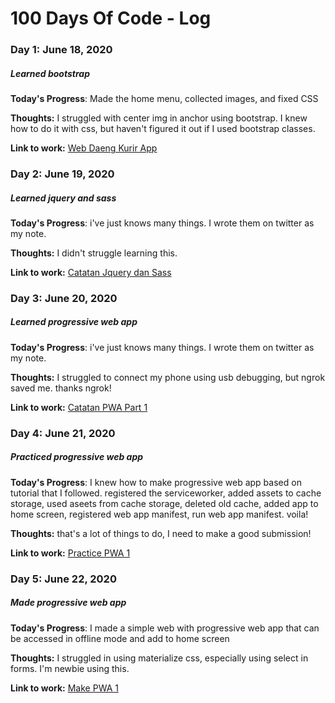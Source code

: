 # 100 Days Of Code - Log

### Day 1: June 18, 2020 
##### Learned bootstrap

**Today's Progress**: Made the home menu, collected images, and fixed CSS

**Thoughts:** I struggled with center img in anchor using bootstrap. I knew how to do it with css, but haven't figured it out if I used bootstrap classes.

**Link to work:** [Web Daeng Kurir App](https://github.com/ramadhaniinggi/order-kurir.github.io) 

### Day 2: June 19, 2020 
##### Learned jquery and sass

**Today's Progress**: i've just knows many things. I wrote them on twitter as my note.

**Thoughts:** I didn't struggle learning this.

**Link to work:** [Catatan Jquery dan Sass](https://twitter.com/bolucoklatmanis/status/1273975873939533827)

### Day 3: June 20, 2020 
##### Learned progressive web app

**Today's Progress**: i've just knows many things. I wrote them on twitter as my note.

**Thoughts:** I struggled to connect my phone using usb debugging, but ngrok saved me. thanks ngrok!

**Link to work:** [Catatan PWA Part 1](https://twitter.com/bolucoklatmanis/status/1274376485671845888) 

### Day 4: June 21, 2020 
##### Practiced progressive web app

**Today's Progress**: I knew how to make progressive web app based on tutorial that I followed. registered the serviceworker, added assets to cache storage, used aseets from cache storage, deleted old cache, added app to home screen, registered web app manifest, run web app manifest. voila!

**Thoughts:** that's a lot of things to do, I need to make a good submission!

**Link to work:** [Practice PWA 1](https://github.com/ramadhaniinggi/learningpwa-idcamp) 

### Day 5: June 22, 2020 
##### Made progressive web app

**Today's Progress**: I made a simple web with progressive web app that can be accessed in offline mode and add to home screen

**Thoughts:** I struggled in using materialize css, especially using select in forms. I'm newbie using this. 

**Link to work:** [Make PWA 1](https://github.com/ramadhaniinggi/pwapertama-idcamp) 

